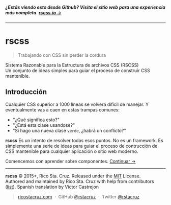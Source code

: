 ##### ¿Estás viendo esto desde Github? Visita el sitio web para una experiencia más completa. **[rscss.io →](http://rscss.io)**
<!-- {h5: style='display:none'} -->

----
<!-- {hr: style='display:none'} -->

# rscss

<!-- {h1:.massive-header.-with-tagline} -->

> Trabajando con CSS sin perder la cordura

Sistema Razonable para la Estructura de archivos CSS (RSCSS)<br>
Un conjunto de ideas simples para guiar el proceso de construir CSS mantenible.

Introducción
------------

Cualquier CSS superior a 1000 líneas se volverá difícil de manejar. Y eventualmente vas a caen en estas trampas comunes:

* "¿Qué significa esto?"
* "¿Está esta clase usandose?"
* "Si hago una nueva clase `verde`, ¿habrá un conflicto?"

**rscss** Es un intento de resolver todas esos puntos. No es un framework. Es simplemente una serie de ideas para guiar el proceso de contrucción de CSS mantenible para cualquier aplicación o sitio web moderno.

Comencemos con aprender sobre componentes.
[Continuar →](docs/components.md)
<!-- {p:.pull-box} -->

----
<!-- {hr: style='display:none'} -->

**rscss** © 2015+, Rico Sta. Cruz. Released under the [MIT] License.<br>
Authored and maintained by Rico Sta. Cruz with help from contributors ([list][contributors]).
Spanish translation by Victor Castrejon
<!-- {p: style='display:none'} -->

> [ricostacruz.com](http://ricostacruz.com) &nbsp;&middot;&nbsp;
> GitHub [@rstacruz](https://github.com/rstacruz) &nbsp;&middot;&nbsp;
> Twitter [@rstacruz](https://twitter.com/rstacruz)
<!-- {blockquote: style='display:none'} -->

[MIT]: http://mit-license.org/
[contributors]: http://github.com/rstacruz/rscss/contributors
